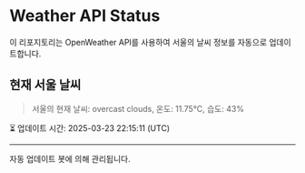 
# Weather API Status

이 리포지토리는 OpenWeather API를 사용하여 서울의 날씨 정보를 자동으로 업데이트합니다.

## 현재 서울 날씨
> 서울의 현재 날씨: overcast clouds, 온도: 11.75°C, 습도: 43%

⏳ 업데이트 시간: 2025-03-23 22:15:11 (UTC)

---
자동 업데이트 봇에 의해 관리됩니다.

